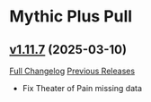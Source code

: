 # Mythic Plus Pull

## [v1.11.7](https://github.com/NumyAddon/MythicPlusPull/tree/v1.11.7) (2025-03-10)
[Full Changelog](https://github.com/NumyAddon/MythicPlusPull/compare/v1.11.6...v1.11.7) [Previous Releases](https://github.com/NumyAddon/MythicPlusPull/releases)

- Fix Theater of Pain missing data  
